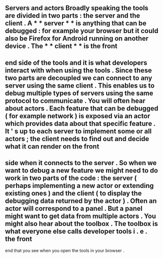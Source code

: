 #
Servers
and
actors
Broadly
speaking
the
tools
are
divided
in
two
parts
:
the
server
and
the
client
.
A
*
*
server
*
*
is
anything
that
can
be
debugged
:
for
example
your
browser
but
it
could
also
be
Firefox
for
Android
running
on
another
device
.
The
*
*
client
*
*
is
the
front
-
end
side
of
the
tools
and
it
is
what
developers
interact
with
when
using
the
tools
.
Since
these
two
parts
are
decoupled
we
can
connect
to
any
server
using
the
same
client
.
This
enables
us
to
debug
multiple
types
of
servers
using
the
same
protocol
to
communicate
.
You
will
often
hear
about
actors
.
Each
feature
that
can
be
debugged
(
for
example
network
)
is
exposed
via
an
actor
which
provides
data
about
that
specific
feature
.
It
'
s
up
to
each
server
to
implement
some
or
all
actors
;
the
client
needs
to
find
out
and
decide
what
it
can
render
on
the
front
-
side
when
it
connects
to
the
server
.
So
when
we
want
to
debug
a
new
feature
we
might
need
to
do
work
in
two
parts
of
the
code
:
the
server
(
perhaps
implementing
a
new
actor
or
extending
existing
ones
)
and
the
client
(
to
display
the
debugging
data
returned
by
the
actor
)
.
Often
an
actor
will
correspond
to
a
panel
.
But
a
panel
might
want
to
get
data
from
multiple
actors
.
You
might
also
hear
about
the
toolbox
.
The
toolbox
is
what
everyone
else
calls
developer
tools
i
.
e
.
the
front
-
end
that
you
see
when
you
open
the
tools
in
your
browser
.
